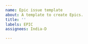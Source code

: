 ```yaml
---
name: Epic issue template
about: A template to create Epics.
title: ''
labels: EPIC
assignees: India-D

---
```



